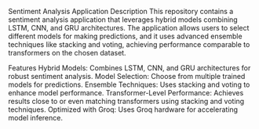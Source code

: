 Sentiment Analysis Application
Description
This repository contains a sentiment analysis application that leverages hybrid models combining LSTM, CNN, and GRU architectures. The application allows users to select different models for making predictions, and it uses advanced ensemble techniques like stacking and voting, achieving performance comparable to transformers on the chosen dataset.

Features
Hybrid Models: Combines LSTM, CNN, and GRU architectures for robust sentiment analysis.
Model Selection: Choose from multiple trained models for predictions.
Ensemble Techniques: Uses stacking and voting to enhance model performance.
Transformer-Level Performance: Achieves results close to or even matching transformers using stacking and voting techniques.
Optimized with Groq: Uses Groq hardware for accelerating model inference.
